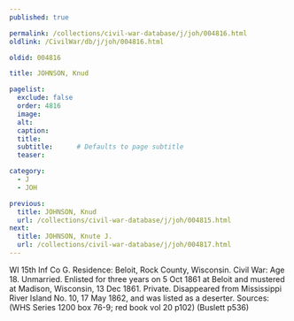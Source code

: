 ```yaml
---
published: true

permalink: /collections/civil-war-database/j/joh/004816.html
oldlink: /CivilWar/db/j/joh/004816.html

oldid: 004816

title: JOHNSON, Knud

pagelist:
  exclude: false
  order: 4816
  image: 
  alt:
  caption:
  title:
  subtitle:      # Defaults to page subtitle
  teaser:

category: 
  - J 
  - JOH

previous:
  title: JOHNSON, Knud
  url: /collections/civil-war-database/j/joh/004815.html  
next:
  title: JOHNSON, Knute J.
  url: /collections/civil-war-database/j/joh/004817.html   
---
```

WI 15th Inf Co G. Residence: Beloit, Rock County, Wisconsin. Civil War: Age 18. Unmarried. Enlisted for three years on 5 Oct 1861 at Beloit and mustered at Madison, Wisconsin, 13 Dec 1861. Private. Disappeared from Mississippi River Island No. 10, 17 May 1862, and was listed as a deserter. Sources: (WHS Series 1200 box 76-9; red book vol 20 p102) (Buslett p536)